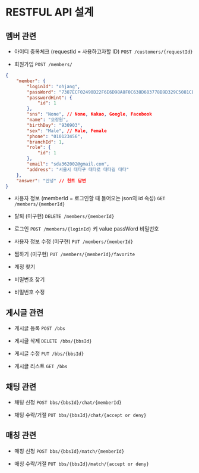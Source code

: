 # RESTFUL API 설계

## 멤버 관련

- 아이디 중복체크 (requestId = 사용하고자할 ID)
`POST /customers/{requestId}`


- 회원가입
`POST /members/`
```JSON
{
    "member": {
        "loginId": "ohjang",
        "passWord": "7387ECF02490D22F6E6D98A8F0C638D683778B9D329C5081CE4DCAF8BF2E59B9", // ohjang1234!! sha256 암호화 
        "passwordHint": {
            "id": 1
        },
        "sns": "None", // None, Kakao, Google, Facebook
        "name": "오장원",
        "birthDay": "930903",
        "sex": "Male", // Male, Female
        "phone": "010123456",
        "branchId": 1,
        "role": {
            "id": 1
        },
        "email": "sda362002@gmail.com",
        "address": "서울시 대타구 대타로 대타길 대타"
    },
    "answer": "안녕" // 힌트 답변
}
```

- 사용자 정보 (memberId = 로그인할 때 들어오는 json의 id 속성)
`GET /members/{memberId}`

- 탈퇴 (미구현)
`DELETE /members/{memberId}`

- 로그인
`POST /members/{loginId}`
키          value
passWord    비밀번호

- 사용자 정보 수정 (미구현)
`PUT /members/{memberId}`

- 찜하기 (미구현)
`PUT /members/{memberId}/favorite`

- 계정 찾기


- 비밀번호 찾기


- 비밀번호 수정



## 게시글 관련

- 게시글 등록
`POST /bbs`

- 게시글 삭제
`DELETE /bbs/{bbsId}`

- 게시글 수정
`PUT /bbs/{bbsId}`

- 게시글 리스트
`GET /bbs`

## 채팅 관련

- 채팅 신청
`POST bbs/{bbsId}/chat/{memberId}`

- 채팅 수락/거절
`PUT bbs/{bbsId}/chat/{accept or deny}`

## 매칭 관련

- 매칭 신청
`POST bbs/{bbsId}/match/{memberId}`

- 매칭 수락/거절
`PUT bbs/{bbsId}/match/{accept or deny}`